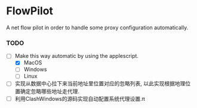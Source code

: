 # FlowPilot

A net flow pilot in order to handle some proxy configuration automatically.

### TODO

* [ ] Make this way automatic by using the applescript.
  * [x] MacOS
  * [ ] Windows
  * [ ] Linux
* [ ] 实现从数据中心拉下来当前地址里位置对应的忽略列表, 以此实现根据地理位置确定忽略哪些地址走代理.
* [ ] 利用ClashWindows的源码实现自动配置系统代理设置.π